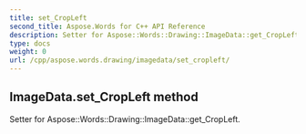 ```yaml
---
title: set_CropLeft
second_title: Aspose.Words for C++ API Reference
description: Setter for Aspose::Words::Drawing::ImageData::get_CropLeft. 
type: docs
weight: 0
url: /cpp/aspose.words.drawing/imagedata/set_cropleft/
---
```

## ImageData.set_CropLeft method


Setter for Aspose::Words::Drawing::ImageData::get_CropLeft. 

